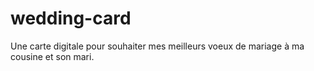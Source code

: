 # wedding-card
Une carte digitale pour souhaiter mes meilleurs voeux de mariage à ma cousine et son mari.
